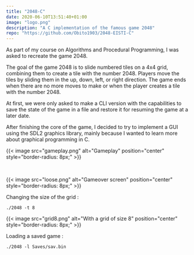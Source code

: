 ```yaml
---
title: "2048-C"
date: 2020-06-10T13:51:40+01:00
image: "logo.png"
description: "A C implementation of the famous game 2048"
repo: "https://github.com/Obito1903/2048-EISTI-C"
---
```


As part of my course on Algorithms and Procedural Programming, I was asked to recreate the game 2048.

The goal of the game 2048 is to slide numbered tiles on a 4x4 grid, combining them to create a tile with the number 2048. Players move the tiles by sliding them in the up, down, left, or right direction. The game ends when there are no more moves to make or when the player creates a tile with the number 2048.

At first, we were only asked to make a CLI version with the capabilities to save the state of the game in a file and restore it for resuming the game at a later date.

After finishing the core of the game, I decided to try to implement a GUI using the SDL2 graphics library, mainly because I wanted to learn more about graphical programming in C.

{{< image src="gameplay.png" alt="Gameplay" position="center" style="border-radius: 8px;" >}}

<br/>

{{< image src="loose.png" alt="Gameover screen" position="center" style="border-radius: 8px;" >}}

Changing the size of the grid :

```shell
./2048 -t 8
```

{{< image src="grid8.png" alt="With a grid of size 8" position="center" style="border-radius: 8px;" >}}

Loading a saved game :

```shell
./2048 -l Saves/sav.bin
```